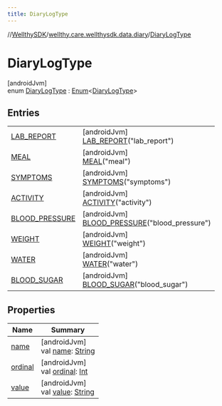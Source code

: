 ```yaml
---
title: DiaryLogType
---
```

//[WellthySDK](../../../index.html)/[wellthy.care.wellthysdk.data.diary](../index.html)/[DiaryLogType](index.html)



# DiaryLogType



[androidJvm]\
enum [DiaryLogType](index.html) : [Enum](https://kotlinlang.org/api/latest/jvm/stdlib/kotlin/-enum/index.html)&lt;[DiaryLogType](index.html)&gt;



## Entries


| | |
|---|---|
| [LAB_REPORT](-l-a-b_-r-e-p-o-r-t/index.html) | [androidJvm]<br>[LAB_REPORT](-l-a-b_-r-e-p-o-r-t/index.html)("lab_report") |
| [MEAL](-m-e-a-l/index.html) | [androidJvm]<br>[MEAL](-m-e-a-l/index.html)("meal") |
| [SYMPTOMS](-s-y-m-p-t-o-m-s/index.html) | [androidJvm]<br>[SYMPTOMS](-s-y-m-p-t-o-m-s/index.html)("symptoms") |
| [ACTIVITY](-a-c-t-i-v-i-t-y/index.html) | [androidJvm]<br>[ACTIVITY](-a-c-t-i-v-i-t-y/index.html)("activity") |
| [BLOOD_PRESSURE](-b-l-o-o-d_-p-r-e-s-s-u-r-e/index.html) | [androidJvm]<br>[BLOOD_PRESSURE](-b-l-o-o-d_-p-r-e-s-s-u-r-e/index.html)("blood_pressure") |
| [WEIGHT](-w-e-i-g-h-t/index.html) | [androidJvm]<br>[WEIGHT](-w-e-i-g-h-t/index.html)("weight") |
| [WATER](-w-a-t-e-r/index.html) | [androidJvm]<br>[WATER](-w-a-t-e-r/index.html)("water") |
| [BLOOD_SUGAR](-b-l-o-o-d_-s-u-g-a-r/index.html) | [androidJvm]<br>[BLOOD_SUGAR](-b-l-o-o-d_-s-u-g-a-r/index.html)("blood_sugar") |


## Properties


| Name | Summary |
|---|---|
| [name](../../wellthy.care.wellthysdk.utils/-google-fit-syncing-manager/-syncing-data-type/-s-t-e-p-s/index.html#-372974862%2FProperties%2F-1123460525) | [androidJvm]<br>val [name](../../wellthy.care.wellthysdk.utils/-google-fit-syncing-manager/-syncing-data-type/-s-t-e-p-s/index.html#-372974862%2FProperties%2F-1123460525): [String](https://kotlinlang.org/api/latest/jvm/stdlib/kotlin/-string/index.html) |
| [ordinal](../../wellthy.care.wellthysdk.utils/-google-fit-syncing-manager/-syncing-data-type/-s-t-e-p-s/index.html#-739389684%2FProperties%2F-1123460525) | [androidJvm]<br>val [ordinal](../../wellthy.care.wellthysdk.utils/-google-fit-syncing-manager/-syncing-data-type/-s-t-e-p-s/index.html#-739389684%2FProperties%2F-1123460525): [Int](https://kotlinlang.org/api/latest/jvm/stdlib/kotlin/-int/index.html) |
| [value](value.html) | [androidJvm]<br>val [value](value.html): [String](https://kotlinlang.org/api/latest/jvm/stdlib/kotlin/-string/index.html) |

